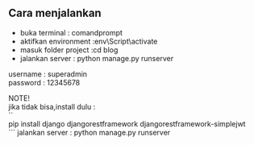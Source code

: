## Cara menjalankan
- buka terminal  : comandprompt 
- aktifkan environment  :env\Script\activate
- masuk folder project  :cd blog
- jalankan server :  python manage.py runserver


username  : superadmin \
password  : 12345678


NOTE! \
jika tidak bisa,install dulu  : \
\`\`\
pip install django djangorestframework djangorestframework-simplejwt \
\`\`\`
jalankan server :  python manage.py runserver
